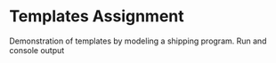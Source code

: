 # Templates Assignment

Demonstration of templates by modeling a shipping program. 
Run and console output

